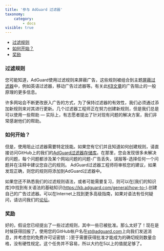 ```yaml
---
title: '参与 AdGuard 过滤器'
taxonomy:
    category:
        - docs
visible: true
---
```


* [过滤规则](＃filtering-rules)
* [如何开始？](＃how-to-start)
* [奖励](＃rewards)

<a name="filtering-rules"></a>

### 过滤规则

您可能知道，AdGuard使用过滤规则来屏蔽广告，这些规则被组合到主题[屏蔽过滤器](https://kb.adguard.com/general/adguard-ad-filters)中，例如英语过滤器，移动广告过滤器等。有关此[KB文章](https://kb.adguard.com/general/how-ad-blocking-works)的广告阻止的一般原理的更多信息。

许多网站会不断更改嵌入广告的方式，为了保持过滤器的有效性，我们必须通过添加新规则来对其进行更新。几个过滤器工程师正在努力创建新规则，但是我们总是可以使用一些帮助 — 实际上，有志愿者提出了针对现有问题的解决方案，我们非常感谢他们的帮助。

<a name="how-to-start"></a>

### 如何开始？

但是，使用阻止过滤器需要特定技能。如果您有它们并且知道如何创建规则，请直接访问GitHub上的我们的[AdGuard过滤器存储库](https://github.com/AdguardTeam/AdguardFilters)。在那里，您会发现很多未解决的问题，每个问题都涉及某个网站问题的问题-广告丢失，误报等-选择任何一个问题并在注释中建议您自己的规则。 AdGuard过滤器工程师将审核您的建议，如果发现正确，则您的规则将添加到AdGuard过滤器中。

如果您还不熟悉我们的过滤规则语法，或者可能需要复习，则可以在[我们的知识库]中找到有关语法的基础知识(https://kb.adguard.com/general/how-to-).创建自己的广告过滤器。可以在Internet上找到更多高级指南，如果对语法有任何疑问，请访问我们的[论坛](https://forum.adguard.com/)。

<a name="rewards"></a>

### 奖励

好的，假设您已经提出了一些过滤规则，其中一些已被批准。那么太好了！现在是时候获得回报了。使用您的GitHub帐户名在[st@adguard.com](mailto:st@adguard.com)上向我们发送消息，并考虑您的免费许可证密钥：)至于需要获得批准才能成为的确切规则数量合格，没有硬性规定。这个任务并不容易，所以大约在5以上的值就足够了。
